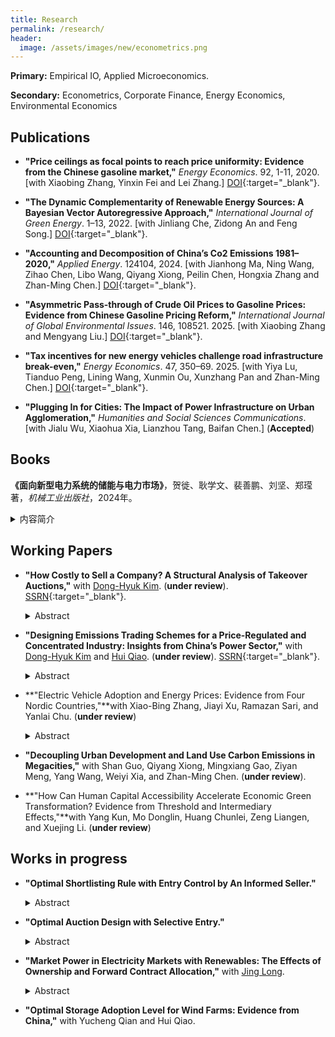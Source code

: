 ```yaml
---
title: Research
permalink: /research/
header:
  image: /assets/images/new/econometrics.png
---
```


**Primary:** Empirical IO, Applied Microeconomics.

**Secondary:** Econometrics, Corporate Finance, Energy Economics, Environmental Economics

## Publications

- **"Price ceilings as focal points to reach price uniformity: Evidence from the Chinese gasoline market,"** <i>Energy Economics</i>. 92, 1-11, 2020. [with Xiaobing Zhang, Yinxin Fei and Lei Zhang.] [DOI](https://doi.org/10.1016/j.eneco.2020.104950){:target="_blank"}.  

- **"The Dynamic Complementarity of Renewable Energy Sources: A Bayesian Vector Autoregressive Approach,"** <i>International Journal of Green Energy</i>. 1–13, 2022. [with Jinliang Che, Zidong An and Feng Song.] [DOI](https://doi.org/10.1080/15435075.2022.2160933){:target="_blank"}.  

- **"Accounting and Decomposition of China’s Co2 Emissions 1981–2020,"** <i>Applied Energy</i>. 124104, 2024. [with Jianhong Ma, Ning Wang, Zihao Chen, Libo Wang, Qiyang Xiong, Peilin Chen, Hongxia Zhang and Zhan-Ming Chen.] [DOI](https://doi.org/10.1016/j.apenergy.2024.124104){:target="_blank"}.  

- **"Asymmetric Pass-through of Crude Oil Prices to Gasoline Prices: Evidence from Chinese Gasoline Pricing Reform,"** <i>International Journal of Global Environmental Issues</i>. 146, 108521. 2025. [with Xiaobing Zhang and Mengyang Liu.] [DOI](https://www.inderscienceonline.com/doi/abs/10.1504/IJGEI.2025.146001){:target="_blank"}.  

- **"Tax incentives for new energy vehicles challenge road infrastructure break-even,"** <i>Energy Economics</i>. 47, 350–69. 2025. [with Yiya Lu, Tianduo Peng, Lining Wang, Xunmin Ou, Xunzhang Pan and Zhan-Ming Chen.] [DOI](https://doi.org/10.1016/j.eneco.2025.108521){:target="_blank"}.    

- **"Plugging In for Cities: The Impact of Power Infrastructure on Urban Agglomeration,"** <i>Humanities and Social Sciences Communications</i>. [with Jialu Wu, Xiaohua Xia, Lianzhou Tang, Baifan Chen.] (**Accepted**)

## Books
**《面向新型电力系统的储能与电力市场》**，贺徙、耿学文、裴善鹏、刘坚、郑𬎆著，<i>机械工业出版社</i>，2024年。  
  <details>
    <summary>内容简介</summary>
    作为2024年国家出版基金项目和“十四五”时期国家重点出版物出版专项规划项目，本书系统总结了我国新型储能产业的发展现状，深入剖析了其参与电力市场的现状与瓶颈。书中详细借鉴了美国、德国、英国、澳大利亚、日本、韩国等发达国家在新型储能电力市场参与方面的先进政策经验，构建了多种储能类型在国外市场成功应用的基础模型，并结合市场响应进行了相关经济学理论分析。全书立足于学术与产业融合，贯穿了完善我国新型储能政策体系、加快市场机制建设以及推动产业链关键环节合理响应的启示和建议，具有重要的理论指导和实践参考价值。该书不仅适合能源政策、电力市场、新能源、能源经济、储能科学与工程、电力系统、电气工程等相关专业的本科高年级学生与研究生，也为政策制定者、科研人员、企业和投资机构提供了重要参考。
  </details>  

## Working Papers

- **"How Costly to Sell a Company? A Structural Analysis of Takeover Auctions,"** with [Dong-Hyuk Kim](https://sites.google.com/site/kimdonghyuk000). (**under review**). [SSRN](https://papers.ssrn.com/sol3/papers.cfm?abstract_id=3505106){:target="_blank"}.  

  <details>
    <summary>Abstract</summary>
    To explain why sellers in takeover auctions limit bidders entry, we structurally measure economic costs incurred by the seller for inviting an additional bidder. Our auction model allows bidders to discount their synergy values when rivals obtain the target company’s confidential information, which induces the information cost. We identify the model primitives with unobserved heterogeneity, as confidential information is latent. From a sample of U.S. M&As, we find that the unobserved heterogeneity is critical, bidders lower values by 11.9% for each rival, and the information (operation) cost amounts to 1.3% (4.1%) of the equilibrium deal value for a representative target.
  </details>  

-  **"Designing Emissions Trading Schemes for a Price-Regulated and Concentrated Industry: Insights from China’s Power Sector,"** with [Dong-Hyuk Kim](https://sites.google.com/site/kimdonghyuk000) and [Hui Qiao](https://sites.google.com/view/huiqiao/). (**under review**). [SSRN](https://papers.ssrn.com/sol3/papers.cfm?abstract_id=5165942){:target="_blank"}.    
   <details>
     <summary>Abstract</summary>
     We analyze the impact of emission trading systems, such as tradable performance standards (TPS) and cap-and-trade (C&T) schemes, in China's coal-fired generation sector characterized by price regulation and high concentration. Our oligopoly model shows that TPS and C&T partially offset the adverse effects of power prices regulated below equilibrium. Unlike C&T, TPS further facilitates production reallocation towards low-emission firms, suggesting its efficacy in emission reduction. From market data, we uncover cost functions for five major firms in Guangdong province to conduct realistic policy simulations. Compared to the current TPS setup, the optimal TPS and C&T under the regulated price reduce emissions by 11.1 and 7.6 million tonnes, respectively. The optimal TPS enhances social welfare by 250 million RMB, while the optimal C&T decreases it by 485 million RMB. Moreover, the optimal TPS above approximates the case where the power price is further adjusted to maximize social welfare.  
   </details>  
   
- **"Electric Vehicle Adoption and Energy Prices: Evidence from Four Nordic Countries,"**with Xiao-Bing Zhang, Jiayi Xu, Ramazan Sari, and Yanlai Chu. (**under review**)    
   <details>
     <summary>Abstract</summary>
     While the transport sector accounts for around 25% of the EU’s total GHG emissions, the adoption of electric vehicles (EVs) plays an important role for EU to reach its net zero emissions goal. In addition to the widely used subsidies or tax exemption for EV purchases, energy prices, i.e., electricity price and gasoline price, can also be considered as instruments for government to induce consumers into EVs over ICE (internal combustion engine) vehicles. Using a unique panel of EV registrations at the product-level from four Nordic countries (Denmark, Finland, Norway, Sweden), this paper investigates how electricity prices and gasoline prices stimulate the adoption of EVs. The results show that gasoline price has a more statistically significant effect on the adoption of EVs, compared with electricity price. On average, 1% increase in gasoline price would increase the sales of EVs by 0.85% and the effect is larger for EV models with relatively lower purchase cost (where the effect of electricity price on stimulating adoption is also found statistically significant) and those with less-known brands. Further simulation results show that a 1% increase in the gasoline price would reduce the lifecycle GHG emissions of new automobiles by 0.16%. Our study highlights the importance of energy prices in accelerating EV adoption and mitigating carbon emissions in Nordic countries. 
   </details>    

- **"Decoupling Urban Development and Land Use Carbon Emissions in Megacities,"** with Shan Guo, Qiyang Xiong, Mingxiang Gao, Ziyan Meng, Yang Wang, Weiyi Xia, and Zhan-Ming Chen. (**under review**). 

- **"How Can Human Capital Accessibility Accelerate Economic Green Transformation? Evidence from Threshold and Intermediary Effects,"**with Yang Kun, Mo Donglin, Huang Chunlei, Zeng Liangen, and Xuejing Li. (**under review**)  



## Works in progress

- **"Optimal Shortlisting Rule with Entry Control by An Informed Seller."**  
  <details>
    <summary>Abstract</summary>

    This study is a theoretical extension of my job market paper of takeover auctions, where indicative bidding and shortlisting is a common practice. I first develop a two-stage auction model with entry control by an informed seller who observes bidders’ initial types (signals). Then I study how the seller, who has information valuable to the bidders, maximizes his expected profit by shortlisting potential bidders into the final-stage auction. The shortlisted bidders are asymmetric in their types (private valuation plus beliefs) because their private beliefs about the other shortlisted bidders rely on their private initial types. Except for takeover auctions, this model also describes many real-world auctions with a qualification stage, such as a real estate sale.
  </details>  

- **"Optimal Auction Design with Selective Entry."**  
  <details>
    <summary>Abstract</summary>

    This paper studies the optimal auction design by a revenue-maximizing seller in a two-stage auction model with selective entry. Following Stegeman (1996) and Lu (2009), I consider the feasible semidirect mechanism with a symmetric threshold-entry. In order to implement the optimal entry threshold, we need to consider a generalized virtual value, which is non-monotone in general. To handle the non-monotonicity of the generalized virtual value, I use the ironing technique described in Myerson (1981) to obtain a monotone (ironed) virtual value. Then we select the optimal mechanism to maximize the (ironed) virtual value.
  </details>   

- **"Market Power in Electricity Markets with Renewables: The Effects of Ownership and Forward Contract Allocation,"** with [Jing Long](https://jing042323.github.io/jing-long/).   
   <details>
     <summary>Abstract</summary>
     Motivated by the growth of renewable generation and development of electricity market in China, this study analyzes the impact of renewable penetration on the market outcomes under different market and ownership structure. We construct a two-stage oligopolistic model consisting symmetric strategic suppliers and competitive fringe suppliers who are allowed to make production decisions for each of their generation technology. Based on the theoretical model, we further conduct a series of simulation study to illustrate the theoretical result by exploring different set of model parameter configurations. We find that the amount of price decline could be partially or fully reduced when strategic suppliers a large proportion of renewable generation assets as a result of market power. Using the ownership and capacity information of the “big-five” electricity groups, Our simulation shows that this ownership effect will emerge in the future Chinese electricity market according to China’s renewable policy and targets. Furthermore, the forward contracting stage is pro-competitive or even over-competitive, depending on both the market and ownership structure.
   </details>   
   
- **"Optimal Storage Adoption Level for Wind Farms: Evidence from China,"** with Yucheng Qian and Hui Qiao.  
